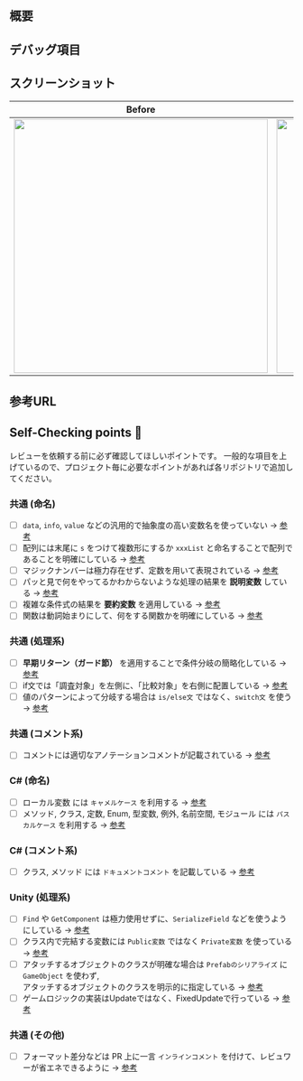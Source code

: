 ## 概要
<!-- 今回のPRの 実装内容 & 変更するに至った背景 を記載してください。 -->

## デバッグ項目
<!--
実装に不具合がないことを確認するために行った項目です。
- [ ] 入力例 1
- [ ] 入力例 2
-->

## スクリーンショット
<!--
実際にどのような表示かの写真を貼り付ける項目です。
動画の場合は下記の表を消して、[この記事](https://zenn.dev/naminodarie/articles/27f9c260fd81fd)を参考に動画を追加してください。
-->

| Before | After |
| :-: | :-: |
| <img width="450" alt="" src=""> | <img width="450" alt="" src=""> |

## 参考URL
<!--
参考にした記事があれば、そのURLを記載してください。
- 参考にしたURL 1
- 参考にしたURL 2
-->

## Self-Checking points 🚨

レビューを依頼する前に必ず確認してほしいポイントです。
一般的な項目を上げているので、プロジェクト毎に必要なポイントがあれば各リポジトリで追加してください。

### 共通 (命名)
- [ ] `data`, `info`, `value` などの汎用的で抽象度の高い変数名を使っていない → [参考](https://neos21.net/blog/2020/01/28-01.html) 
- [ ] 配列には末尾に `s` をつけて複数形にするか `xxxList` と命名することで配列であることを明確にしている → [参考](https://teratail.com/questions/161176)
- [ ] マジックナンバーは極力存在せず、定数を用いて表現されている → [参考](https://twitter.com/program_shiba/status/1483378634975072260)
- [ ] パッと見で何をやってるかわからないような処理の結果を **説明変数** している → [参考](https://wb-hp.com/blog/2020/11/09/explanatory-variable.html)
- [ ] 複雑な条件式の結果を **要約変数** を適用している → [参考](https://twitter.com/hakuto00/status/1362608154840760320)
- [ ] 関数は動詞始まりにして、何をする関数かを明確にしている → [参考](https://zenn.dev/ccccc/articles/5a60336f54f429)

### 共通 (処理系)
- [ ] **早期リターン（ガード節）** を適用することで条件分岐の簡略化している → [参考](https://zenn.dev/media_engine/articles/early_return)
- [ ] if文では「調査対象」を左側に、「比較対象」を右側に配置している → [参考](https://twitter.com/yuuuma_11/status/1347374986160340992/photo/2)
- [ ] 値のパターンによって分岐する場合は `is/else文` ではなく、`switch文` を使う → [参考](https://blog.senseshare.jp/if-switch.html)

### 共通 (コメント系)
- [ ] コメントには適切なアノテーションコメントが記載されている → [参考](https://qiita.com/taka-kawa/items/673716d77795c937d422)

### C# (命名)
- [ ] ローカル変数 には `キャメルケース` を利用する → [参考](https://qiita.com/TakeshiNishioka/items/501979ad126e9707758c)
- [ ] メソッド, クラス, 定数, Enum, 型変数, 例外, 名前空間, モジュール には `パスカルケース` を利用する → [参考](https://qiita.com/TakeshiNishioka/items/501979ad126e9707758c)

### C# (コメント系)
- [ ] クラス, メソッド には `ドキュメントコメント` を記載している → [参考](https://ekulabo.com/use-doc-comment)

### Unity (処理系)
- [ ] `Find` や `GetComponent` は極力使用せずに、`SerializeField` などを使うようにしている → [参考](https://northprint.net/?p=92)
- [ ] クラス内で完結する変数には `Public変数` ではなく `Private変数` を使っている → [参考](https://qiita.com/makopo/items/8ef280b00f1cc18aec91)
- [ ] アタッチするオブジェクトのクラスが明確な場合は `Prefabのシリアライズ` に `GameObject` を使わず,<br>アタッチするオブジェクトのクラスを明示的に指定している → [参考](https://r-ngtm.hatenablog.com/entry/2018/02/22/200320)
- [ ] ゲームロジックの実装はUpdateではなく、FixedUpdateで行っている → [参考](https://qiita.com/ogawa-to/items/c9988f45516c0d331354)

### 共通 (その他)
- [ ] フォーマット差分などは PR 上に一言 `インラインコメント` を付けて、レビュワーが省エネできるように → [参考](https://docs.github.com/ja/pull-requests/collaborating-with-pull-requests/reviewing-changes-in-pull-requests/commenting-on-a-pull-request)
